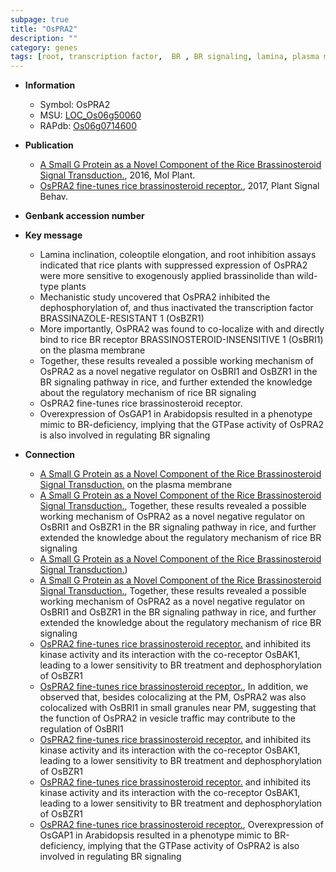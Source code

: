 ```yaml
---
subpage: true
title: "OsPRA2"
description: ""
category: genes
tags: [root, transcription factor,  BR , BR signaling, lamina, plasma membrane, brassinosteroid, Brassinosteroid]
---
```


* **Information**  
    + Symbol: OsPRA2  
    + MSU: [LOC_Os06g50060](http://rice.plantbiology.msu.edu/cgi-bin/ORF_infopage.cgi?orf=LOC_Os06g50060)  
    + RAPdb: [Os06g0714600](http://rapdb.dna.affrc.go.jp/viewer/gbrowse_details/irgsp1?name=Os06g0714600)  

* **Publication**  
    + [A Small G Protein as a Novel Component of the Rice Brassinosteroid Signal Transduction.](http://www.ncbi.nlm.nih.gov/pubmed?term=A+Small+G+Protein+as+a+Novel+Component+of+the+Rice+Brassinosteroid+Signal+Transduction.%5BTitle%5D), 2016, Mol Plant.
    + [OsPRA2 fine-tunes rice brassinosteroid receptor.](http://www.ncbi.nlm.nih.gov/pubmed?term=OsPRA2+fine-tunes+rice+brassinosteroid+receptor.%5BTitle%5D), 2017, Plant Signal Behav.

* **Genbank accession number**  

* **Key message**  
    + Lamina inclination, coleoptile elongation, and root inhibition assays indicated that rice plants with suppressed expression of OsPRA2 were more sensitive to exogenously applied brassinolide than wild-type plants
    + Mechanistic study uncovered that OsPRA2 inhibited the dephosphorylation of, and thus inactivated the transcription factor BRASSINAZOLE-RESISTANT 1 (OsBZR1)
    + More importantly, OsPRA2 was found to co-localize with and directly bind to rice BR receptor BRASSINOSTEROID-INSENSITIVE 1 (OsBRI1) on the plasma membrane
    + Together, these results revealed a possible working mechanism of OsPRA2 as a novel negative regulator on OsBRI1 and OsBZR1 in the BR signaling pathway in rice, and further extended the knowledge about the regulatory mechanism of rice BR signaling
    + OsPRA2 fine-tunes rice brassinosteroid receptor.
    + Overexpression of OsGAP1 in Arabidopsis resulted in a phenotype mimic to BR-deficiency, implying that the GTPase activity of OsPRA2 is also involved in regulating BR signaling

* **Connection**  
    + [A Small G Protein as a Novel Component of the Rice Brassinosteroid Signal Transduction.](OsBRI1) on the plasma membrane
    + [A Small G Protein as a Novel Component of the Rice Brassinosteroid Signal Transduction.](http://www.ncbi.nlm.nih.gov/pubmed?term=A+Small+G+Protein+as+a+Novel+Component+of+the+Rice+Brassinosteroid+Signal+Transduction.%5BTitle%5D), Together, these results revealed a possible working mechanism of OsPRA2 as a novel negative regulator on OsBRI1 and OsBZR1 in the BR signaling pathway in rice, and further extended the knowledge about the regulatory mechanism of rice BR signaling
    + [A Small G Protein as a Novel Component of the Rice Brassinosteroid Signal Transduction.](OsBZR1))
    + [A Small G Protein as a Novel Component of the Rice Brassinosteroid Signal Transduction.](http://www.ncbi.nlm.nih.gov/pubmed?term=A+Small+G+Protein+as+a+Novel+Component+of+the+Rice+Brassinosteroid+Signal+Transduction.%5BTitle%5D), Together, these results revealed a possible working mechanism of OsPRA2 as a novel negative regulator on OsBRI1 and OsBZR1 in the BR signaling pathway in rice, and further extended the knowledge about the regulatory mechanism of rice BR signaling
    + [OsPRA2 fine-tunes rice brassinosteroid receptor.](PM) and inhibited its kinase activity and its interaction with the co-receptor OsBAK1, leading to a lower sensitivity to BR treatment and dephosphorylation of OsBZR1
    + [OsPRA2 fine-tunes rice brassinosteroid receptor.](http://www.ncbi.nlm.nih.gov/pubmed?term=OsPRA2+fine-tunes+rice+brassinosteroid+receptor.%5BTitle%5D),  In addition, we observed that, besides colocalizing at the PM, OsPRA2 was also colocalized with OsBRI1 in small granules near PM, suggesting that the function of OsPRA2 in vesicle traffic may contribute to the regulation of OsBRI1
    + [OsPRA2 fine-tunes rice brassinosteroid receptor.](PM) and inhibited its kinase activity and its interaction with the co-receptor OsBAK1, leading to a lower sensitivity to BR treatment and dephosphorylation of OsBZR1
    + [OsPRA2 fine-tunes rice brassinosteroid receptor.](PM) and inhibited its kinase activity and its interaction with the co-receptor OsBAK1, leading to a lower sensitivity to BR treatment and dephosphorylation of OsBZR1
    + [OsPRA2 fine-tunes rice brassinosteroid receptor.](http://www.ncbi.nlm.nih.gov/pubmed?term=OsPRA2+fine-tunes+rice+brassinosteroid+receptor.%5BTitle%5D),  Overexpression of OsGAP1 in Arabidopsis resulted in a phenotype mimic to BR-deficiency, implying that the GTPase activity of OsPRA2 is also involved in regulating BR signaling



